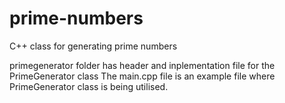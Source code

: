 # prime-numbers
C++ class for generating prime numbers

primegenerator folder has header and inplementation file for the PrimeGenerator class
The main.cpp file is an example file where PrimeGenerator class is being utilised.
